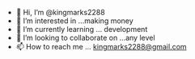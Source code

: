 - 👋 Hi, I’m @kingmarks2288
- 👀 I’m interested in ...making money
- 🌱 I’m currently learning ... development
- 💞️ I’m looking to collaborate on ...any level
- 📫 How to reach me ... kingmarks2288@gmail.com

<!---
kingmarks2288/kingmarks2288 is a ✨ special ✨ repository because its `README.md` (this file) appears on your GitHub profile.
You can click the Preview link to take a look at your changes.
--->
